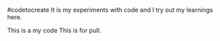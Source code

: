 #codetocreate
It is my experiments with code and I try out my learnings here.

This is a my code
This is for pull.
